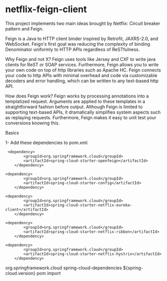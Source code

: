 # netflix-feign-client

This project implements two main ideas brought by Netflix: Circuit breaker pattern and Feign.

Feign is a Java to HTTP client binder inspired by Retrofit, JAXRS-2.0, and WebSocket. Feign's first goal was reducing the complexity of binding Denominator uniformly to HTTP APIs regardless of ReSTfulness.

Why Feign and not X?
Feign uses tools like Jersey and CXF to write java clients for ReST or SOAP services. Furthermore, Feign allows you to write your own code on top of http libraries such as Apache HC. Feign connects your code to http APIs with minimal overhead and code via customizable decoders and error handling, which can be written to any text-based http API.

How does Feign work?
Feign works by processing annotations into a templatized request. Arguments are applied to these templates in a straightforward fashion before output. Although Feign is limited to supporting text-based APIs, it dramatically simplifies system aspects such as replaying requests. Furthermore, Feign makes it easy to unit test your conversions knowing this.

Basics

1- Add these dependencies to pom.xml:

     <dependency>
			<groupId>org.springframework.cloud</groupId>
			<artifactId>spring-cloud-starter-openfeign</artifactId>
		</dependency>
    
    <dependency>
			<groupId>org.springframework.cloud</groupId>
			<artifactId>spring-cloud-starter-config</artifactId>
		</dependency>
		
    <dependency>
			<groupId>org.springframework.cloud</groupId>
			<artifactId>spring-cloud-starter-netflix-eureka-client</artifactId>
		</dependency>
		
    <dependency>
			<groupId>org.springframework.cloud</groupId>
			<artifactId>spring-cloud-starter-netflix-ribbon</artifactId>
		</dependency>
		
    <dependency>
			<groupId>org.springframework.cloud</groupId>
			<artifactId>spring-cloud-starter-netflix-hystrix</artifactId>
		</dependency>
    
   <dependencyManagement>
		<dependencies>
			<dependency>
				<groupId>org.springframework.cloud</groupId>
				<artifactId>spring-cloud-dependencies</artifactId>
				<version>${spring-cloud.version}</version>
				<type>pom</type>
				<scope>import</scope>
			</dependency>
		</dependencies>
	</dependencyManagement>

		
		

